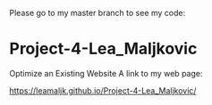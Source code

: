 Please go to my master branch to see my code:

# Project-4-Lea_Maljkovic
Optimize an Existing Website 
A link to my web page:

https://leamaljk.github.io/Project-4-Lea_Maljkovic/
